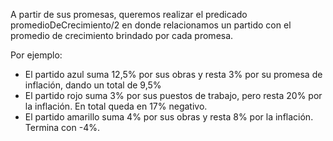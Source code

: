 
A partir de sus promesas, queremos realizar el predicado promedioDeCrecimiento/2 en donde relacionamos un partido con el promedio de crecimiento brindado por cada promesa. 

Por ejemplo:
* El partido azul suma 12,5% por sus obras y resta 3% por su promesa de inflación, dando un total de 9,5%
* El partido rojo suma 3% por sus puestos de trabajo, pero resta 20% por la inflación. En total queda en 17% negativo.
* El partido amarillo suma 4% por sus obras y resta 8% por la inflación. Termina con -4%.
